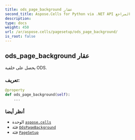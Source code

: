 ```yaml
---
title: ods_page_background عقار
second_title: Aspose.Cells for Python via .NET API المراجع
description:
type: docs
weight: 450
url: /ar/aspose.cells/pagesetup/ods_page_background/
is_root: false
---
```

##  ods_page_background عقار

يحصل على خلفية ODS.
###  تعريف:
```python
@property
def ods_page_background(self):
    ...
```

###  أنظر أيضا
* الوحدة [`aspose.cells`](../../)
* فئة [`OdsPageBackground`](/cells/python-net/ar/aspose.cells.ods/odspagebackground)
* فئة [`PageSetup`](/cells/python-net/ar/aspose.cells/pagesetup)
